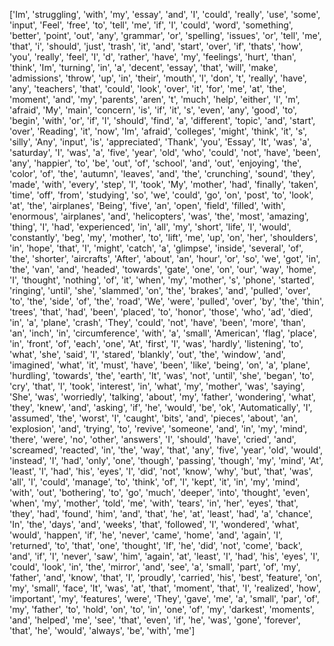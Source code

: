 ['Im', 'struggling', 'with', 'my', 'essay', 'and', 'I', 'could', 'really', 'use', 'some', 'input', 'Feel', 'free', 'to', 'tell', 'me', 'if', 'I', 'could', 'word', 'something', 'better', 'point', 'out', 'any', 'grammar', 'or', 'spelling', 'issues', 'or', 'tell', 'me', 'that', 'i', 'should', 'just', 'trash', 'it', 'and', 'start', 'over', 'if', 'thats', 'how', 'you', 'really', 'feel', 'I', 'd', 'rather', 'have', 'my', 'feelings', 'hurt', 'than', 'think', 'Im', 'turning', 'in', 'a', 'decent', 'essay', 'that', 'will', 'make', 'admissions', 'throw', 'up', 'in', 'their', 'mouth', 'I', 'don', 't', 'really', 'have', 'any', 'teachers', 'that', 'could', 'look', 'over', 'it', 'for', 'me', 'at', 'the', 'moment', 'and', 'my', 'parents', 'aren', 't', 'much', 'help', 'either', 'I', 'm', 'afraid', 'My', 'main', 'concern', 'is', 'if', 'it', 's', 'even', 'any', 'good', 'to', 'begin', 'with', 'or', 'if', 'I', 'should', 'find', 'a', 'different', 'topic', 'and', 'start', 'over', 'Reading', 'it', 'now', 'Im', 'afraid', 'colleges', 'might', 'think', 'it', 's', 'silly', 'Any', 'input', 'is', 'appreciated', 'Thank', 'you', 'Essay', 'It', 'was', 'a', 'saturday', 'I', 'was', 'a', 'five', 'year', 'old', 'who', 'could', 'not', 'have', 'been', 'any', 'happier', 'to', 'be', 'out', 'of', 'school', 'and', 'out', 'enjoying', 'the', 'color', 'of', 'the', 'autumn', 'leaves', 'and', 'the', 'crunching', 'sound', 'they', 'made', 'with', 'every', 'step', 'I', 'took', 'My', 'mother', 'had', 'finally', 'taken', 'time', 'off', 'from', 'studying', 'so', 'we', 'could', 'go', 'on', 'post', 'to', 'look', 'at', 'the', 'airplanes', 'Being', 'five', 'an', 'open', 'field', 'filled', 'with', 'enormous', 'airplanes', 'and', 'helicopters', 'was', 'the', 'most', 'amazing', 'thing', 'I', 'had', 'experienced', 'in', 'all', 'my', 'short', 'life', 'I', 'would', 'constantly', 'beg', 'my', 'mother', 'to', 'lift', 'me', 'up', 'on', 'her', 'shoulders', 'in', 'hope', 'that', 'I', 'might', 'catch', 'a', 'glimpse', 'inside', 'several', 'of', 'the', 'shorter', 'aircrafts', 'After', 'about', 'an', 'hour', 'or', 'so', 'we', 'got', 'in', 'the', 'van', 'and', 'headed', 'towards', 'gate', 'one', 'on', 'our', 'way', 'home', 'I', 'thought', 'nothing', 'of', 'it', 'when', 'my', 'mother', 's', 'phone', 'started', 'ringing', 'until', 'she', 'slammed', 'on', 'the', 'brakes', 'and', 'pulled', 'over', 'to', 'the', 'side', 'of', 'the', 'road', 'We', 'were', 'pulled', 'over', 'by', 'the', 'thin', 'trees', 'that', 'had', 'been', 'placed', 'to', 'honor', 'those', 'who', 'ad', 'died', 'in', 'a', 'plane', 'crash', 'They', 'could', 'not', 'have', 'been', 'more', 'than', 'an', 'inch', 'in', 'circumference', 'with', 'a', 'small', 'American', 'flag', 'place', 'in', 'front', 'of', 'each', 'one', 'At', 'first', 'I', 'was', 'hardly', 'listening', 'to', 'what', 'she', 'said', 'I', 'stared', 'blankly', 'out', 'the', 'window', 'and', 'imagined', 'what', 'it', 'must', 'have', 'been', 'like', 'being', 'on', 'a', 'plane', 'hurdling', 'towards', 'the', 'earth', 'It', 'was', 'not', 'until', 'she', 'began', 'to', 'cry', 'that', 'I', 'took', 'interest', 'in', 'what', 'my', 'mother', 'was', 'saying', 'She', 'was', 'worriedly', 'talking', 'about', 'my', 'father', 'wondering', 'what', 'they', 'knew', 'and', 'asking', 'if', 'he', 'would', 'be', 'ok', 'Automatically', 'I', 'assumed', 'the', 'worst', 'I', 'caught', 'bits', 'and', 'pieces', 'about', 'an', 'explosion', 'and', 'trying', 'to', 'revive', 'someone', 'and', 'in', 'my', 'mind', 'there', 'were', 'no', 'other', 'answers', 'I', 'should', 'have', 'cried', 'and', 'screamed', 'reacted', 'in', 'the', 'way', 'that', 'any', 'five', 'year', 'old', 'would', 'instead', 'I', 'had', 'only', 'one', 'though', 'passing', 'though', 'my', 'mind', 'At', 'least', 'I', 'had', 'his', 'eyes', 'I', 'did', 'not', 'know', 'why', 'but', 'that', 'was', 'all', 'I', 'could', 'manage', 'to', 'think', 'of', 'I', 'kept', 'it', 'in', 'my', 'mind', 'with', 'out', 'bothering', 'to', 'go', 'much', 'deeper', 'into', 'thought', 'even', 'when', 'my', 'mother', 'told', 'me', 'with', 'tears', 'in', 'her', 'eyes', 'that', 'they', 'had', 'found', 'him', 'and', 'that', 'he', 'at', 'least', 'had', 'a', 'chance', 'In', 'the', 'days', 'and', 'weeks', 'that', 'followed', 'I', 'wondered', 'what', 'would', 'happen', 'if', 'he', 'never', 'came', 'home', 'and', 'again', 'I', 'returned', 'to', 'that', 'one', 'thought', 'If', 'he', 'did', 'not', 'come', 'back', 'and', 'if', 'I', 'never', 'saw', 'him', 'again', 'at', 'least', 'I', 'had', 'his', 'eyes', 'I', 'could', 'look', 'in', 'the', 'mirror', 'and', 'see', 'a', 'small', 'part', 'of', 'my', 'father', 'and', 'know', 'that', 'I', 'proudly', 'carried', 'his', 'best', 'feature', 'on', 'my', 'small', 'face', 'It', 'was', 'at', 'that', 'moment', 'that', 'I', 'realized', 'how', 'important', 'my', 'features', 'were', 'They', 'gave', 'me', 'a', 'small', 'par', 'of', 'my', 'father', 'to', 'hold', 'on', 'to', 'in', 'one', 'of', 'my', 'darkest', 'moments', 'and', 'helped', 'me', 'see', 'that', 'even', 'if', 'he', 'was', 'gone', 'forever', 'that', 'he', 'would', 'always', 'be', 'with', 'me']
